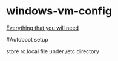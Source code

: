 # windows-vm-config

[Everything that you will need](https://wiki.archlinux.org/title/PCI_passthrough_via_OVMF)


#Autoboot setup

store rc.local file under /etc directory
